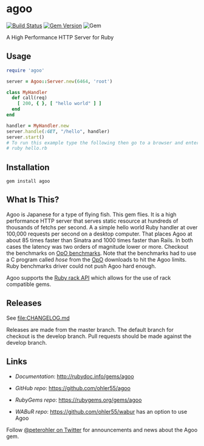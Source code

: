 # agoo

[![Build Status](https://img.shields.io/travis/ohler55/agoo/master.svg)](http://travis-ci.org/ohler55/agoo?branch=master)
[![Gem Version](https://badge.fury.io/rb/agoo.svg)](https://badge.fury.io/rb/agoo)
![Gem](https://img.shields.io/gem/dt/agoo.svg)

A High Performance HTTP Server for Ruby

## Usage

```ruby
require 'agoo'

server = Agoo::Server.new(6464, 'root')

class MyHandler
  def call(req)
    [ 200, { }, [ "hello world" ] ]
  end
end

handler = MyHandler.new
server.handle(:GET, "/hello", handler)
server.start()
# To run this example type the following then go to a browser and enter a URL of localhost:6464.
# ruby hello.rb
```

## Installation
```
gem install agoo
```

## What Is This?

Agoo is Japanese for a type of flying fish. This gem flies. It is a high
performance HTTP server that serves static resource at hundreds of thousands
of fetchs per second. A a simple hello world Ruby handler at over 100,000
requests per second on a desktop computer. That places Agoo at about 85 times
faster than Sinatra and 1000 times faster than Rails. In both cases the
latency was two orders of magnitude lower or more. Checkout the benchmarks on <a
href="http://opo.technology/benchmarks.html#web_benchmarks">OpO
benchmarks</a>. Note that the benchmarks had to use a C program called _hose_
from the <a href="http://opo.technology/index.html">OpO</a> downloads to hit
the Agoo limits. Ruby benchmarks driver could not push Agoo hard enough.

Agoo supports the [Ruby rack API](https://rack.github.io) which allows for the
use of rack compatible gems.

## Releases

See [file:CHANGELOG.md](CHANGELOG.md)

Releases are made from the master branch. The default branch for checkout is
the develop branch. Pull requests should be made against the develop branch.

## Links

 - *Documentation*: http://rubydoc.info/gems/agoo

 - *GitHub* *repo*: https://github.com/ohler55/agoo

 - *RubyGems* *repo*: https://rubygems.org/gems/agoo

 - *WABuR* *repo*: https://github.com/ohler55/wabur has an option to use Agoo

Follow [@peterohler on Twitter](http://twitter.com/#!/peterohler) for announcements and news about the Agoo gem.
